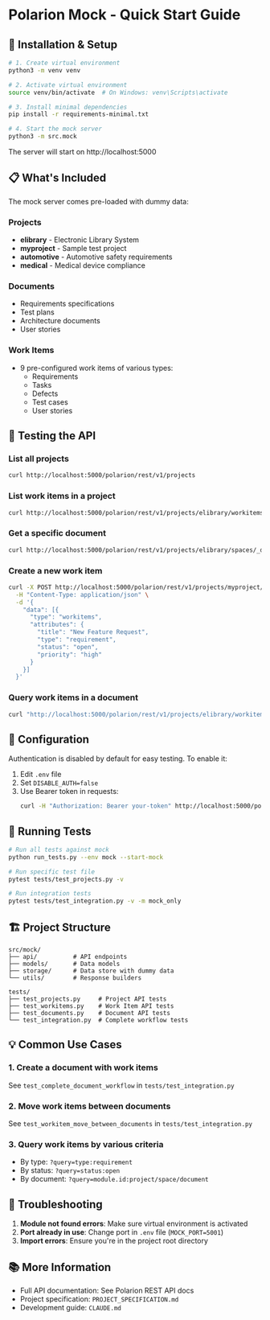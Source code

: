 # Polarion Mock - Quick Start Guide

## 🚀 Installation & Setup

```bash
# 1. Create virtual environment
python3 -m venv venv

# 2. Activate virtual environment
source venv/bin/activate  # On Windows: venv\Scripts\activate

# 3. Install minimal dependencies
pip install -r requirements-minimal.txt

# 4. Start the mock server
python3 -m src.mock
```

The server will start on http://localhost:5000

## 📋 What's Included

The mock server comes pre-loaded with dummy data:

### Projects
- **elibrary** - Electronic Library System
- **myproject** - Sample test project  
- **automotive** - Automotive safety requirements
- **medical** - Medical device compliance

### Documents
- Requirements specifications
- Test plans
- Architecture documents
- User stories

### Work Items
- 9 pre-configured work items of various types:
  - Requirements
  - Tasks
  - Defects
  - Test cases
  - User stories

## 🧪 Testing the API

### List all projects
```bash
curl http://localhost:5000/polarion/rest/v1/projects
```

### List work items in a project
```bash
curl http://localhost:5000/polarion/rest/v1/projects/elibrary/workitems
```

### Get a specific document
```bash
curl http://localhost:5000/polarion/rest/v1/projects/elibrary/spaces/_default/documents/requirements
```

### Create a new work item
```bash
curl -X POST http://localhost:5000/polarion/rest/v1/projects/myproject/workitems \
  -H "Content-Type: application/json" \
  -d '{
    "data": [{
      "type": "workitems",
      "attributes": {
        "title": "New Feature Request",
        "type": "requirement",
        "status": "open",
        "priority": "high"
      }
    }]
  }'
```

### Query work items in a document
```bash
curl "http://localhost:5000/polarion/rest/v1/projects/elibrary/workitems?query=module.id:elibrary/_default/requirements"
```

## 🔧 Configuration

Authentication is disabled by default for easy testing. To enable it:

1. Edit `.env` file
2. Set `DISABLE_AUTH=false`
3. Use Bearer token in requests:
   ```bash
   curl -H "Authorization: Bearer your-token" http://localhost:5000/polarion/rest/v1/projects
   ```

## 📝 Running Tests

```bash
# Run all tests against mock
python run_tests.py --env mock --start-mock

# Run specific test file
pytest tests/test_projects.py -v

# Run integration tests
pytest tests/test_integration.py -v -m mock_only
```

## 🏗️ Project Structure

```
src/mock/
├── api/          # API endpoints
├── models/       # Data models
├── storage/      # Data store with dummy data
└── utils/        # Response builders

tests/
├── test_projects.py     # Project API tests
├── test_workitems.py    # Work Item API tests
├── test_documents.py    # Document API tests
└── test_integration.py  # Complete workflow tests
```

## 💡 Common Use Cases

### 1. Create a document with work items
See `test_complete_document_workflow` in `tests/test_integration.py`

### 2. Move work items between documents
See `test_workitem_move_between_documents` in `tests/test_integration.py`

### 3. Query work items by various criteria
- By type: `?query=type:requirement`
- By status: `?query=status:open`
- By document: `?query=module.id:project/space/document`

## 🐛 Troubleshooting

1. **Module not found errors**: Make sure virtual environment is activated
2. **Port already in use**: Change port in `.env` file (`MOCK_PORT=5001`)
3. **Import errors**: Ensure you're in the project root directory

## 📚 More Information

- Full API documentation: See Polarion REST API docs
- Project specification: `PROJECT_SPECIFICATION.md`
- Development guide: `CLAUDE.md`